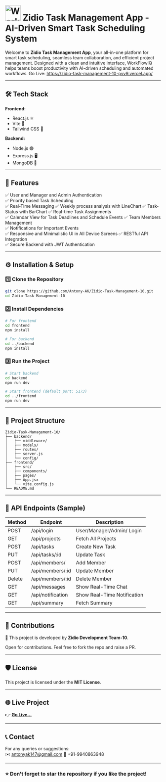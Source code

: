 
# <img src="https://github.com/user-attachments/assets/62df5d7e-f761-4138-964a-78625043c7d8" alt="WorkFlowIQ logo" width="50"/>  Zidio Task Management App - AI-Driven Smart Task Scheduling System

Welcome to **Zidio Task Management App**, your all-in-one platform for smart task scheduling, seamless team collaboration, and efficient project management. Designed with a clean and intuitive interface, WorkFlowIQ helps teams boost productivity with AI-driven scheduling and automated workflows.
Go Live: https://zidio-task-management-10-pvv9.vercel.app/

---

## 🛠️ Tech Stack

**Frontend:**  
- React.js ⚛️  
- Vite 🚀  
- Tailwind CSS 🎨  

**Backend:**  
- Node.js 🟢  
- Express.js 🖥️  
- MongoDB 🍃  

---

## 🔑 Features

✅ User and Manager and Admin Authentication  
✅ Priority based Task Scheduling  
✅ Real-Time Messaging 
✅ Weekly process analysis with LineChart 
✅ Task-Status with BarChart 
✅ Real-time Task Assignments  
✅ Calendar View for Task Deadlines and Schedule Events
✅ Team Members Management  
✅ Notifications for Important Events  
✅ Responsive and Minimalistic UI in All Device Screens
✅ RESTful API Integration  
✅ Secure Backend with JWT Authentication  

---

## ⚙️ Installation & Setup

### 1️⃣ Clone the Repository
```bash
git clone https://github.com/Antony-AK/Zidio-Task-Management-10.git
cd Zidio-Task-Management-10
```

### 2️⃣ Install Dependencies
```bash
# For frontend
cd frontend
npm install

# For backend
cd ../backend
npm install
```

### 3️⃣ Run the Project
```bash
# Start backend
cd backend
npm run dev

# Start frontend (default port: 5173)
cd ../frontend
npm run dev
```
---

## 📂 Project Structure
```
Zidio-Task-Management-10/
├── backend/
│   ├── middleware/
│   ├── models/
│   ├── routes/
│   ├── server.js
│   └── config/
├── frontend/
│   ├── src/
│   ├── components/
│   ├── pages/
│   ├── App.jsx
│   └── vite.config.js
└── README.md
```

---

## 🔄 API Endpoints (Sample)
| Method | Endpoint          | Description                 |
|------- |-------------------|-----------------------------|
| POST   | /api/login        | User/Manager/Admin/ Login   |
| GET    | /api/projects     | Fetch All Projects          |
| POST   | /api/tasks        | Create New Task             |
| PUT    | /api/tasks/:id    | Update Task                 |
| POST   | /api/members/     | Add Member                  |
| PUT    | /api/members/:id  | Update Member               |
| Delete | /api/members/:id  | Delete Member               |
| GET    | /api/messages     | Show Real-Time Chat         |
| GET    | /api/notification | Show Real-Time Notification |
| GET    | /api/summary      | Fetch Summary               |



---

## 💪 Contributions
👥 This project is developed by **Zidio Development Team-10**.

Open for contributions. Feel free to fork the repo and raise a PR.

---

## 🛡️ License
This project is licensed under the **MIT License**.

---

## 🌐 Live Project
👉 **[Go Live...](https://zidio-task-management-10-pvv9.vercel.app/)**

---

## 📞 Contact
For any queries or suggestions:  
✉️ antonyak147@gmail.com 
📱 +91-9940863948  

---

### ⭐ Don't forget to star the repository if you like the project!
